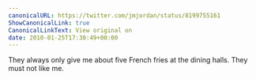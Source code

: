```yaml
---
canonicalURL: https://twitter.com/jmjordan/status/8199755161
ShowCanonicalLink: true
CanonicalLinkText: View original on
date: 2010-01-25T17:30:49+00:00
---
```

They always only give me about five French fries at the dining halls. They must not like me.